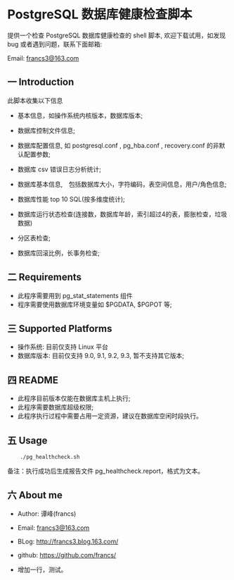 PostgreSQL 数据库健康检查脚本
====================

提供一个检查 PostgreSQL 数据库健康检查的 shell 脚本, 欢迎下载试用，如发现 bug 或者遇到问题，联系下面邮箱:

Email: francs3@163.com

一 Introduction
---

此脚本收集以下信息
    
- 基本信息，如操作系统内核版本，数据库版本;

- 数据库控制文件信息;

- 数据库配置信息, 如 postgresql.conf , pg_hba.conf , recovery.conf 的非默认配置参数;

- 数据库 csv 错误日志分析统计;

- 数据库基本信息,　包括数据库大小，字符编码，表空间信息，用户/角色信息;

- 数据库性能 top 10  SQL(按多维度统计);

- 数据库运行状态检查(连接数，数据库年龄，索引超过4的表，膨胀检查，垃圾数据)

- 分区表检查;

- 数据库回滚比例，长事务检查;

二 Requirements
---

- 此程序需要用到 pg_stat_statements 组件
- 程序需要使用数据库环境变量如 $PGDATA, $PGPOT 等;

三 Supported Platforms
---

- 操作系统:  目前仅支持 Linux 平台
- 数据库版本:  目前仅支持 9.0, 9.1, 9.2, 9.3,  暂不支持其它版本;

四  README
---

- 此程序目前版本仅能在数据库主机上执行;
- 此程序需要数据库超级权限;
- 此程序执行过程中需要占用一定资源，建议在数据库空闲时段执行。    

五 Usage
---

        ./pg_healthcheck.sh 

备注：执行成功后生成报告文件 pg_healthcheck.report，格式为文本。

六 About me
---

- Author: 谭峰(francs)

- Email: francs3@163.com

- BLog: http://francs3.blog.163.com/

- github:  https://github.com/francs/

- 增加一行，测试。
